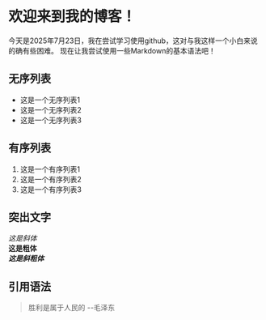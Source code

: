 # 欢迎来到我的博客！
今天是2025年7月23日，我在尝试学习使用github，这对与我这样一个小白来说的确有些困难。
现在让我尝试使用一些Markdown的基本语法吧！
## 无序列表
- 这是一个无序列表1
- 这是一个无序列表2
- 这是一个无序列表3
## 有序列表
1. 这是一个有序列表1
2. 这是一个有序列表2
3. 这是一个有序列表3
## 突出文字
*这是斜体*  
**这是粗体**  
***这是斜粗体***
## 引用语法
>胜利是属于人民的 --毛泽东
